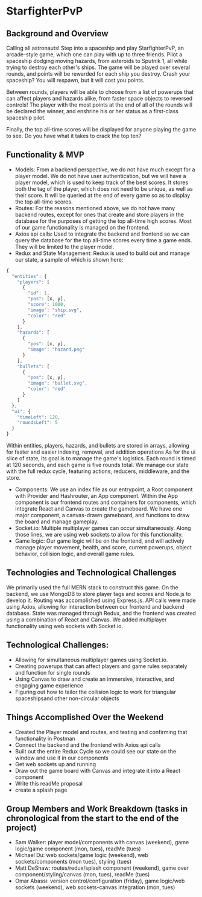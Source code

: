 # StarfighterPvP

## Background and Overview
Calling all astronauts! Step into a spaceship and play StarfighterPvP, an arcade-style game, which one can play with up to three friends. Pilot a spaceship dodging moving hazards, from asteroids to Sputnik 1, all while trying to destroy each other's ships. The game will be played over several rounds, and points will be rewarded for each ship you destroy. Crash your spaceship? You will respawn, but it will cost you points.

Between rounds, players will be able to choose from a list of powerups that can affect players and hazards alike, from faster space objects to reversed controls! The player with the most points at the end of all of the rounds will be declared the winner, and enshrine his or her status as a first-class spaceship pilot.

Finally, the top all-time scores will be displayed for anyone playing the game to see. Do you have what it takes to crack the top ten?

## Functionality & MVP
* Models: From a backend perspective, we do not have much except for a player model. We do not have user authentication, but we will have a player model, which is used to keep track of the best scores. It stores both the tag of the player, which does not need to be unique, as well as their score. It will be queried at the end of every game so as to display the top all-time scores.
* Routes: For the reasons mentioned above, we do not have many backend routes, except for ones that create and store players in the database for the purposes of getting the top all-time high scores. Most of our game functionality is managed on the frontend.
* Axios api calls: Used to integrate the backend and frontend so we can query the database for the top all-time scores every time a game ends. They will be limited to the player model.
* Redux and State Management: Redux is used to build out and manage our state, a sample of which is shown here:
```javascript
{
  "entities": {
    "players": [
      {
        "id": 1,
        "pos": [x, y],
        "score": 1000,
        "image": "ship.svg",
        "color": "red"
      }
    ],
    "hazards": [
      {
        "pos": [x, y],
        "image": "hazard.png"
      }
    ],
    "bullets": [
      {
        "pos": [x, y],
        "image": "bullet.svg",
        "color": "red"
      }
    ]
  },
  "ui": {
    "timeLeft": 120,
    "roundsLeft": 5
  }
}
```
Within entities, players, hazards, and bullets are stored in arrays, allowing for faster and easier indexing, removal, and addition operations As for the ui slice of state, its goal is to manage the game's logistics. Each round is timed at 120 seconds, and each game is five rounds total. We manage our state with the full redux cycle, featuring actions, reducers, middleware, and the store.
* Components: We use an index file as our entrypoint, a Root component with Provider and Hashrouter, an App component. Within the App component is our frontend routes and containers for components, which integrate React and Canvas to create the gameboard. We have one major component, a canvas-drawn gameboard, and functions to draw the board and manage gameplay. 
* Socket.io: Multiple multiplayer games can occur simultaneously. Along those lines, we are using web sockets to allow for this functionality.
* Game logic: Our game logic will be on the frontend, and will actively manage player movement, health, and score, current powerups, object behavior, collision logic, and overall game rules.

## Technologies and Technological Challenges
We primarily used the full MERN stack to construct this game. On the backend, we use MongoDB to store player tags and scores and Node.js to develop it. Routing was accomplished using Express.js. API calls were made using Axios, allowing for interaction between our frontend and backend database. State was managed through Redux, and the frontend was created using a combination of React and Canvas. We added multiplayer functionality using web sockets with Socket.io.

## Technological Challenges:
* Allowing for simultaneous multiplayer games using Socket.io.
* Creating powerups that can affect players and game rules separately and function for single rounds
* Using Canvas to draw and create an immersive, interactive, and engaging game experience
* Figuring out how to tailor the collision logic to work for triangular spaceshipsand other non-circular objects

## Things Accomplished Over the Weekend
* Created the Player model and routes, and testing and confirming that functionality in Postman
* Connect the backend and the frontend with Axios api calls
* Built out the entire Redux Cycle so we could see our state on the window and use it in our components
* Get web sockets up and running
* Draw out the game board with Canvas and integrate it into a React component
* Write this readMe proposal
* create a splash page

## Group Members and Work Breakdown (tasks in chronological from the start to the end of the project)
* Sam Walker: player model/components with canvas (weekend), game logic/game component (mon, tues), readMe (tues)
* Michael Du: web sockets/game logic (weekend), web sockets/components (mon tues), styling (tues)
* Matt DeShaw: routes/redux/splash component (weekend), game over component/styling/canvas (mon, tues), readMe (tues)
* Omar Abassi: version control/configuration (friday), game logic/web sockets (weekend), web sockets-canvas integration (mon, tues)

